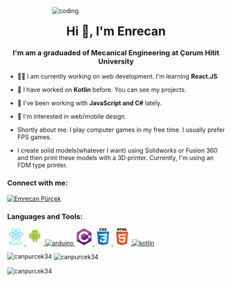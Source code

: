 <img align="right" alt="coding" width="400" src="https://res.cloudinary.com/practicaldev/image/fetch/s--2bZIjPGC--/c_limit%2Cf_auto%2Cfl_progressive%2Cq_66%2Cw_880/https://dev-to-uploads.s3.amazonaws.com/i/d4tvukbt5mra37cvwklk.gif">

<h1 align="center">Hi 👋, I'm Enrecan</h1>
<h3 align="center">I'm am a graduaded of Mecanical Engineering at Çorum Hitit University</h3>

- 👨‍💻 I am currently working on web development. I'm learning <b>React.JS</b>

- 👯 I have worked on <b>Kotlin</b> before. You can see my projects.

- 🌱 I've been working with <b>JavaScript and C#</b> lately.

- 🔭 I'm interested in web/mobile design.

  
- Shortly about me: I play computer games in my free time. I usually prefer FPS games.
- I create solid models(whatever I want) using Solidworks or Fusion 360 and then print these models with a 3D printer. Currently, I'm using an FDM type printer.

<h3 align="left">Connect with me:</h3>
<p align="left">
<a href="https://linkedin.com/in/muhendiscan34" target="_blank"><img align="center" src="https://raw.githubusercontent.com/rahuldkjain/github-profile-readme-generator/master/src/images/icons/Social/linked-in-alt.svg" alt="Emrecan Pürçek" height="30" width="40" /></a>
</p>

<h3 align="left">Languages and Tools:</h3>
<p align="left"> 
  <a href="https://reactjs.org/" target="_blank" rel="noreferrer"> <img src="https://raw.githubusercontent.com/devicons/devicon/master/icons/react/react-original-wordmark.svg" alt="react" width="40" height="40"/> </a> 
  <a href="https://developer.android.com" target="_blank" rel="noreferrer"> <img src="https://raw.githubusercontent.com/devicons/devicon/master/icons/android/android-original-wordmark.svg" alt="android" width="40" height="40"/> </a> 
  <a href="https://www.arduino.cc/" target="_blank" rel="noreferrer"> <img src="https://cdn.worldvectorlogo.com/logos/arduino-1.svg" alt="arduino" width="40" height="40"/> </a> 
  <a href="https://www.w3schools.com/cs/" target="_blank" rel="noreferrer"> <img src="https://raw.githubusercontent.com/devicons/devicon/master/icons/csharp/csharp-original.svg" alt="csharp" width="40" height="40"/> </a> 
  <a href="https://www.w3schools.com/css/" target="_blank" rel="noreferrer"> <img src="https://raw.githubusercontent.com/devicons/devicon/master/icons/css3/css3-original-wordmark.svg" alt="css3" width="40" height="40"/> </a> 
  <a href="https://www.w3.org/html/" target="_blank" rel="noreferrer"> <img src="https://raw.githubusercontent.com/devicons/devicon/master/icons/html5/html5-original-wordmark.svg" alt="html5" width="40" height="40"/> </a> 
  <a href="https://kotlinlang.org" target="_blank" rel="noreferrer"> <img src="https://www.vectorlogo.zone/logos/kotlinlang/kotlinlang-icon.svg" alt="kotlin" width="40" height="40"/> </a>


<p><img align="left" src="https://github-readme-stats.vercel.app/api/top-langs?username=canpurcek34&show_icons=true&locale=en&layout=compact" alt="canpurcek34" /></p>

<p>&nbsp;<img align="center" src="https://github-readme-stats.vercel.app/api?username=canpurcek34&show_icons=true&locale=en" alt="canpurcek34" /></p>

<p><img align="center" src="https://github-readme-streak-stats.herokuapp.com/?user=canpurcek34&" alt="canpurcek34" /></p>
